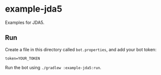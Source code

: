 # example-jda5

Examples for JDA5.

## Run

Create a file in this directory called `bot.properties`, and add your bot token:
```properties
token=YOUR_TOKEN
```

Run the bot using `./gradlew :example-jda5:run`.
